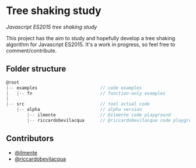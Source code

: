 # Tree shaking study

*Javascript ES2015 tree shaking study*

This project has the aim to study and hopefully develop a tree shaking algorithm for Javascript ES2015. It's a work in progress, so feel free to comment/contribute.

## Folder structure

``` js
@root
|-- examples                        // code examples
|   |-- fn                          // function-only examples
| 
|-- src                             // tool actual code
    |-- alpha                       // alpha version
        |-- ilmente                 // @ilmente code playground
        |-- riccardobevilacqua      // @riccardobevilacqua code playground
```

## Contributors
* [@ilmente](https://github.com/ilmente) 
* [@riccardobevilacqua](https://github.com/riccardobevilacqua)
